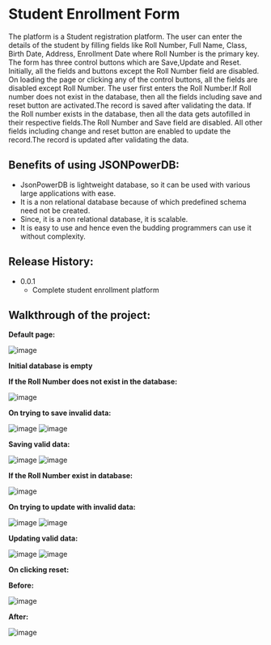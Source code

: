 # Student Enrollment Form
The platform is a Student registration platform. The user can enter the details of the student by filling fields like Roll Number, Full Name, Class, Birth Date, Address, Enrollment Date where Roll Number is the primary key. The form has three control buttons which are Save,Update and Reset. Initially, all the fields and buttons except the Roll Number field are disabled. On loading the page or clicking any of the control buttons, all the fields are disabled except Roll Number. The user first enters the Roll Number.If Roll number does not exist in the database, then all the fields including save and reset button are activated.The record is saved after validating the data. If the Roll number exists in the database, then all the data gets autofilled in their respective fields.The Roll Number and Save field are disabled. All other fields including change and reset button are enabled to update the record.The record is updated after validating the data.
## Benefits of using JSONPowerDB:
- JsonPowerDB is lightweight database, so it can be used with various large applications with ease. 
- It is a non relational database because of which predefined schema need not be created. 
- Since, it is a non relational database, it is scalable.
- It is easy to use and hence even the budding programmers can use it without complexity. 
## Release History:
- 0.0.1
   - Complete student enrollment platform
   
## Walkthrough of the project:
**Default page:**

![image](https://user-images.githubusercontent.com/80119277/217292065-7fe3a5f9-0e38-414b-ae56-6a50192388e7.png)

**Initial database is empty**

**If the Roll Number does not exist in the database:**

![image](https://user-images.githubusercontent.com/80119277/217293068-d7919cdf-43ab-4d76-834b-2e8015ce6429.png)

**On trying to save invalid data:**

![image](https://user-images.githubusercontent.com/80119277/217293740-dc413d57-fc6f-4a54-b492-74a0a0034153.png)
![image](https://user-images.githubusercontent.com/80119277/217295752-423b84c6-03db-4ac1-8e91-4f0a29479546.png)

**Saving valid data:**

![image](https://user-images.githubusercontent.com/80119277/217295999-53ce2138-531a-4aec-a15a-4901c66e99e3.png)
![image](https://user-images.githubusercontent.com/80119277/217296263-96053b8f-559d-47f6-8c91-72ee58fbe24c.png)

**If the Roll Number exist in database:**

![image](https://user-images.githubusercontent.com/80119277/217296539-cd26215e-c143-47ef-b600-587113994192.png)

**On trying to update with invalid data:**

![image](https://user-images.githubusercontent.com/80119277/217296722-33eada7d-a42b-46d1-bdfe-7050764434cd.png)
![image](https://user-images.githubusercontent.com/80119277/217300389-1397e820-39b5-4eff-8fd5-bda5c2ee16b7.png)

**Updating valid data:**

![image](https://user-images.githubusercontent.com/80119277/217297586-d4c15b78-a1b9-48e3-96ae-8909b6faeb77.png)
![image](https://user-images.githubusercontent.com/80119277/217297859-daa1b57c-4196-48fa-862c-bde3b9b531d7.png)

**On clicking reset:**

**Before:**

![image](https://user-images.githubusercontent.com/80119277/217298077-4152e861-5d13-49e8-8376-e593ec2820a6.png)

**After:**

![image](https://user-images.githubusercontent.com/80119277/217298182-10caf5d7-97c5-4fa1-9182-29f2b7afc1be.png)

